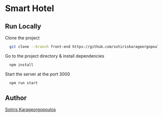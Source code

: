 # Smart Hotel

## Run Locally

Clone the project

```bash
  git clone --branch front-end https://github.com/sotiriskarageorgopoulos/Smart_Hotel.git  
```

Go to the project directory & install dependencies

```bash
  npm install
```

Start the server at the port 3000

```bash
  npm run start
```
## Author
[Sotiris Karageorgopoulos](https://github.com/sotiriskarageorgopoulos)
